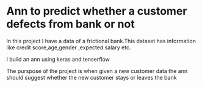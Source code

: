 # Ann to predict whether a customer defects from bank or not

In this project I have a data of a frictional bank.This dataset has information like credit score,age,gender ,expected salary etc.

I build an ann using keras and tenserflow 

The purspose of the project is when given a new customer data the ann should suggest whether the new customer stays or leaves the bank

